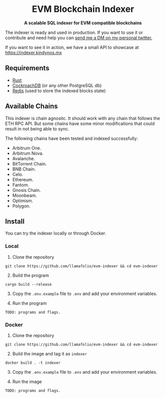 <h1 align="center">
<strong>EVM Blockchain Indexer</strong>
</h1>
<p align="center">
<strong>A scalable SQL indexer for EVM compatible blockchains</strong>
</p>

The indexer is ready and used in production. If you want to use it or contribute and need help you can [send me a DM on my personal twitter.](https://twitter.com/eaberrueta)

If you want to see it in action, we have a small API to showcase at https://indexer.kindynos.mx

## Requirements

- [Rust](https://www.rust-lang.org/tools/install)
- [CockroachDB](https://www.cockroachlabs.com/) (or any other PostgreSQL db)
- [Redis](https://redis.io/) (used to store the indexed blocks state)

## Available Chains

This indexer is chain agnositc. It should work with any chain that follows the ETH RPC API. But some chains have some minor modifications that could result in not being able to sync.

The following chains have been tested and indexed successfully:

- Arbitrum One.
- Arbitrum Nova.
- Avalanche.
- BitTorrent Chain.
- BNB Chain.
- Celo.
- Ethereum.
- Fantom.
- Gnosis Chain.
- Moonbeam.
- Optimism.
- Polygon.

## Install

You can try the indexer locally or through Docker.

### Local

1. Clone the repository

```
git clone https://github.com/llamafolio/evm-indexer && cd evm-indexer
```

2. Build the program

```
cargo build --release
```

3. Copy the `.env.example` file to `.env` and add your environment variables.

4. Run the program

`TODO: programs and flags.`

### Docker

1. Clone the repository

```
git clone https://github.com/llamafolio/evm-indexer && cd evm-indexer
```

2. Build the image and tag it as `indexer`

```
docker build . -t indexer
```

3. Copy the `.env.example` file to `.env` and add your environment variables.

4. Run the image

`TODO: programs and flags.`
